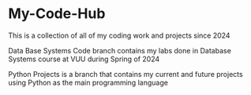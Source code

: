 # My-Code-Hub
This is a collection of all of my coding work and projects since 2024

Data Base Systems Code branch contains my labs done in Database Systems course at VUU during Spring of 2024

Python Projects is a branch that contains my current and future projects using Python as the main programming language
